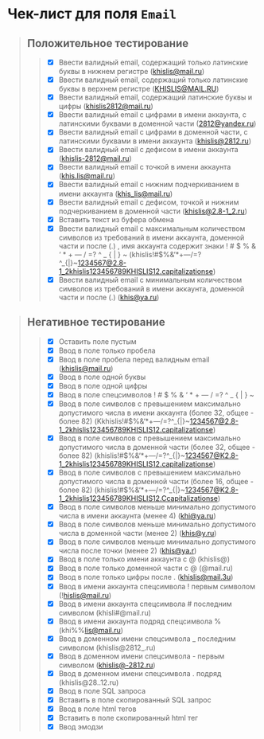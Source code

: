 # Чек-лист для поля `Email`

> ## Положительное тестирование
>> - [X] Ввести валидный email, содержащий только латинские буквы в нижнем регистре (khislis@mail.ru)
>> - [X] Ввести валидный email, содержащий только латинские буквы в верхнем регистре (KHISLIS@MAIL.RU)
>> - [X] Ввести валидный email, содержащий латинские буквы и цифры (khislis2812@mail.ru)
>> - [X] Ввести валидный email с цифрами в имени аккаунта, с латинскими буквами в доменной части (2812@yandex.ru)
>> - [X] Ввести валидный email с цифрами в доменной части, с латинскими буквами в имени аккаунта (khislis@2812.ru)
>> - [X] Ввести валидный email с дефисом в имени аккаунта (khislis-2812@mail.ru)
>> - [X] Ввести валидный email с точкой в имени аккаунта (khis.lis@mail.ru)
>> - [X] Ввести валидный email с нижним подчеркиванием в имени аккаунта (khis_lis@mail.ru)
>> - [X] Ввести валидный email с дефисом, точкой и нижним подчеркиванием в доменной части (khislis@2.8-1_2.ru)
>> - [X] Вставить текст из буфера обмена
>> - [X] Ввести валидный email с максимальным количеством символов из требований в имени аккаунта, доменной части и после (.) , имя аккаунта содержит знаки   ! # $ % & ‘ * + — / =? ^ _ { | } ~  (khislis!#$%&‘*+—/=?^_{|}~1234567@2.8-1_2khislis123456789KHISLIS12.capitalizationse) 
>> - [X] Ввести  валидный email с минимальным количеством символов из требований в имени аккаунта, доменной части и после (.) (khis@ya.ru)

> ## Негативное тестирование
>> - [X] Оставить поле пустым
>> - [X] Ввод в поле только пробела
>> - [X] Ввод в поле пробела перед валидным email (khislis@mail.ru)
>> - [X] Ввод в поле одной буквы
>> - [X] Ввод в поле одной цифры
>> - [X] Ввод в поле спецсимволов ! # $ % & ‘ * + — / =? ^ _ { | } ~
>> - [X] Ввод в поле символов с превышением максимально допустимого числа в имени аккаунта (более 32, общее - более 82) (Kkhislis!#$%&‘*+—/=?^_{|}~1234567@2.8-1_2khislis123456789KHISLIS12.capitalizationse)
>> - [X] Ввод в поле символов с превышением максимально допустимого числа в доменной части (более 32, общее - более 82) (khislis!#$%&‘*+—/=?^_{|}~1234567@K2.8-1_2khislis123456789KHISLIS12.capitalizationse)
>> - [X] Ввод в поле символов с превышением максимально допустимого числа в доменной части (более 16, общее - более 82) (khislis!#$%&‘*+—/=?^_{|}~1234567@K2.8-1_2khislis123456789KHISLIS12.Ccapitalizationse)
>> - [X] Ввод в поле символов меньше минимально допустимого числа в имени аккаунта (менее 4) (khi@ya.ru)
>> - [X] Ввод в поле символов меньше минимально допустимого числа в доменной части (менее 2) (khis@y.ru)
>> - [X] Ввод в поле символов меньше минимально допустимого числа после точки (менее 2) (khis@ya.r)
>> - [X] Ввод в поле только имени аккаунта с @ (khislis@)
>> - [X] Ввод в поле только доменной части с @ (@mail.ru)
>> - [X] Ввод в поле только цифры после . (khislis@mail.3u)
>> - [X] Ввод в имени аккаунта спецсимвола ! первым символом (!hislis@mail.ru)
>> - [X] Ввод в имени аккаунта спецсимвола # последним символом (khisli#@mail.ru)
>> - [X] Ввод в имени аккаунта подряд спецсимвола % (khi%%lis@mail.ru)
>> - [X] Ввод в доменном имени спецсимвола _ последним символом (khislis@2812_.ru)
>> - [X] Ввод в доменном имени спецсимвола - первым символом (khislis@-2812.ru)
>> - [X] Ввод в доменном имени спецсимвола . подряд (khislis@28..12.ru)
>> - [X] Ввод в поле SQL запроса
>> - [X] Вставить в поле скопированный SQL запрос
>> - [X] Ввод в поле html тегов
>> - [X] Вставить в поле скопированный html тег
>> - [X] Ввод эмодзи


